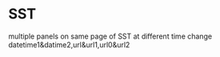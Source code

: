 # SST
multiple panels on same page of SST at different time
change datetime1&datime2,url&url1,url0&url2
